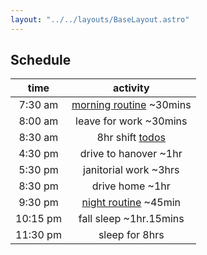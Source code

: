 ```yaml
---
layout: "../../layouts/BaseLayout.astro"
---
```

## Schedule
| time     | activity                                  |
|  :---:   |          :----:                           | 
| 7:30 am  | [morning routine](/posts/morning) ~30mins |
| 8:00 am  | leave for work ~30mins                    |
| 8:30 am  | 8hr shift [todos](/posts/todos)                                 |
| 4:30 pm  | drive to hanover ~1hr                     |
| 5:30 pm  | janitorial work ~3hrs                     |
| 8:30 pm  | drive home ~1hr                           |
| 9:30 pm  | [night routine](/posts/night) ~45min      |
| 10:15 pm | fall sleep ~1hr.15mins                    |
| 11:30 pm | sleep for 8hrs                            |
